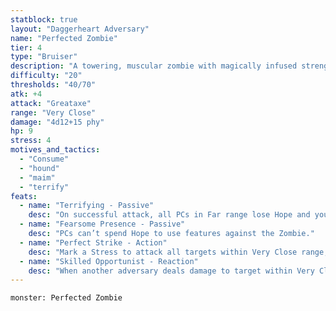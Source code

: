 ```yaml
---
statblock: true
layout: "Daggerheart Adversary"
name: "Perfected Zombie"
tier: 4
type: "Bruiser"
description: "A towering, muscular zombie with magically infused strength and skill."
difficulty: "20"
thresholds: "40/70"
atk: +4
attack: "Greataxe"
range: "Very Close"
damage: "4d12+15 phy"
hp: 9
stress: 4
motives_and_tactics:
  - "Consume"
  - "hound"
  - "maim"
  - "terrify"
feats:
  - name: "Terrifying - Passive"
    desc: "On successful attack, all PCs in Far range lose Hope and you gain Fear."
  - name: "Fearsome Presence - Passive"
    desc: "PCs can’t spend Hope to use features against the Zombie."
  - name: "Perfect Strike - Action"
    desc: "Mark a Stress to attack all targets within Very Close range; on success, targets are Vulnerable until next rest."
  - name: "Skilled Opportunist - Reaction"
    desc: "When another adversary deals damage to target within Very Close range of Zombie, spend a Fear to add Zombie's standard attack damage to the damage roll."
---
```


```statblock
monster: Perfected Zombie
```